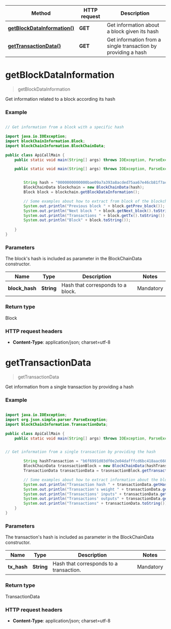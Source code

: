 Method | HTTP request | Description
------------- | ------------- | -------------
[**getBlockDataInformation()**](BlockChainData.md#getBlockDataInformation) | **GET**  | Get information about a block given its hash
[**getTransactionData()**](BlockChainData.md#getTransactionData) | **GET**  | Get information from a single transaction by providing a hash

<a name="getBlockDataInformation"></a>
# **getBlockDataInformation**
> getBlockDataInformation

Get information related to a block according its hash

### Example

```java

// Get information from a block with a specific hash

import java.io.IOException;
import blockChainInformation.Block;
import blockChainInformation.BlockChainData;

public class ApiCallMain {
	public static void main(String[] args) throws IOException, ParseException {

	public static void main(String[] args) throws IOException, ParseException {


		String hash = "0000000000000bae09a7a393a8acded75aa67e46cb81f7acaa5ad94f9eacd103";
		BlockChainData blockchain = new BlockChainData(hash);
		Block block = blockchain.getBlockDataInformation();

		// Some examples about how to extract from block of the blockchain i ->
		System.out.println("Previous block " + block.getPrev_block());
		System.out.println("Next block " + block.getNext_block().toString());
		System.out.println("Transactions " + block.getTx().toString());
		System.out.println("Block" + block.toString());
		
	}
}
```

### Parameters

The block's hash is included as parameter in the BlockChainData constructor.

Name | Type | Description  | Notes
------------- | ------------- | ------------- | -------------
 **block_hash** | **String**| Hash that corresponds to a block.| Mandatory
 
### Return type

Block


### HTTP request headers

 - **Content-Type**: application/json; charset=utf-8
 
<a name="getTransactionData"></a>
# **getTransactionData**
> getTransactionData

Get information from a single transaction by providing a hash

### Example

```java

import java.io.IOException;
import org.json.simple.parser.ParseException;
import blockChainInformation.TransactionData;

public class ApiCallMain {
	public static void main(String[] args) throws IOException, ParseException {


// Get information from a single transaction by providing the hash

		String hashTransaction = "b6f6991d03df0e2e04dafffcd6bc418aac66049e2cd74b80f14ac86db1e3f0da";
		BlockChainData trasnsactionBlock = new BlockChainData(hashTransaction);
		TransactionData transactionData = trasnsactionBlock.getTransactionData();

		// Some examples about how to extract information about the block ->
		System.out.println("Transaction hash " + transactionData.getHash());
		System.out.println("Transaction's weight " + transactionData.getWeight());
		System.out.println("Transactions' inputs" + transactionData.getInputs());
		System.out.println("Transactions' outputs" + transactionData.getOut().toString());
		System.out.println("Transactions" + transactionData.toString());
	}
}		

```

### Parameters

The transaction's hash is included as parameter in the BlockChainData constructor.

Name | Type | Description  | Notes
------------- | ------------- | ------------- | -------------
 **tx_hash** | **String**| Hash that corresponds to a transaction.| Mandatory

### Return type

TransactionData

### HTTP request headers

 - **Content-Type**: application/json; charset=utf-8
 
